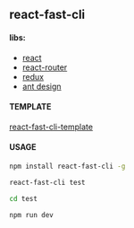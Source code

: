 ## react-fast-cli  

#### libs:  

- [react](https://reactjs.org/)  
- [react-router](https://reacttraining.com/react-router/)
- [redux](http://cn.redux.js.org/)
- [ant design](https://ant.design/docs/react/introduce-cn)

#### TEMPLATE

[react-fast-cli-template](https://github.com/react-fast-cli/template)


#### USAGE

```bash
npm install react-fast-cli -g

react-fast-cli test

cd test

npm run dev
```

